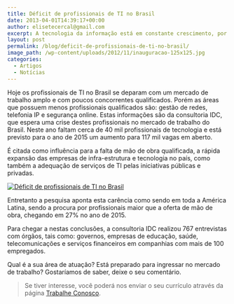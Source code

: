 ```yaml
---
title: Déficit de profissionais de TI no Brasil
date: 2013-04-01T14:39:17+00:00
author: elisetecercal@gmail.com
excerpt: A tecnologia da informação está em constante crescimento, por conta disso, está causando um grande problema, a falta de profissionais qualificados.
layout: post
permalink: /blog/deficit-de-profissionais-de-ti-no-brasil/
image_path: /wp-content/uploads/2012/11/inauguracao-125x125.jpg
categories:
  - Artigos
  - Notícias
---
```


Hoje os profissionais de TI no Brasil se deparam com um mercado de trabalho amplo e com poucos concorrentes qualificados. Porém as áreas que possuem menos profissionais qualificados são: gestão de redes, telefonia IP e segurança online. Estas informações são da consultoria IDC, que espera uma crise destes profissionais no mercado de trabalho do Brasil. Neste ano faltam cerca de 40 mil profissionais de tecnologia e está previsto para o ano de 2015 um aumento para 117 mil vagas em aberto.

É citada como influência para a falta de mão de obra qualificada, a rápida expansão das empresas de infra-estrutura e tecnologia no país, como também a adequação de serviços de TI pelas iniciativas públicas e privadas.

[![Déficit de profissionais de TI no Brasil](http://sistemas.cekurte.com/wp-content/uploads/2013/04/ProfissionaiTI03-300x103.jpg "Déficit de profissionais de TI no Brasil")](http://sistemas.cekurte.com/wp-content/uploads/2013/04/ProfissionaiTI03.jpg)

Entretanto a pesquisa aponta esta carência como sendo em toda a América Latina, sendo a procura por profissionais maior que a oferta de mão de obra, chegando em 27% no ano de 2015.

Para chegar a nestas conclusões, a consultoria IDC realizou 767 entrevistas com órgãos, tais como: governos, empresas de educação, saúde, telecomunicações e serviços financeiros em companhias com mais de 100 empregados.

Qual é a sua área de atuação? Está preparado para ingressar no mercado de trabalho? Gostaríamos de saber, deixe o seu comentário.

> Se tiver interesse, você poderá nos enviar o seu currículo através da página [Trabalhe Conosco](http://sistemas.cekurte.com/trabalhe-conosco/ "Trabalhe Conosco").
